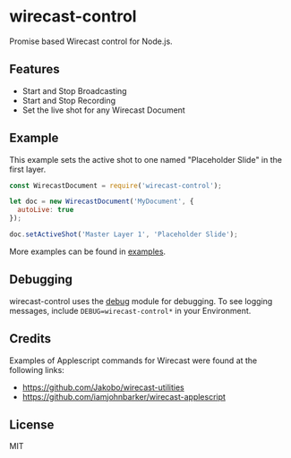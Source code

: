# wirecast-control

Promise based Wirecast control for Node.js.

## Features

* Start and Stop Broadcasting
* Start and Stop Recording
* Set the live shot for any Wirecast Document

## Example

This example sets the active shot to one named "Placeholder Slide" in the first layer.

```js
const WirecastDocument = require('wirecast-control');

let doc = new WirecastDocument('MyDocument', {
  autoLive: true
});

doc.setActiveShot('Master Layer 1', 'Placeholder Slide');
```

More examples can be found in [examples](examples/).

## Debugging

wirecast-control uses the [debug](https://www.npmjs.com/package/debug) module for debugging.  To see logging messages, include `DEBUG=wirecast-control*` in your Environment.

## Credits

Examples of Applescript commands for Wirecast were found at the following links:

* https://github.com/Jakobo/wirecast-utilities
* https://github.com/iamjohnbarker/wirecast-applescript

## License

MIT
